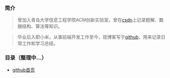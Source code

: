 ### 简介

> 曾加入青岛大学信息工程学院ACM创新实验室，曾在[csdn](http://blog.csdn.net/qq_31751569/ "CSDN")上记录题解、数据结构、算法等知识。        

> 毕业后入职小米，从事前端开发工作至今，现博客写于[github](https://github.com/ilvseyinfu/blog/issues)，用来记录日常工作和学习总结。


### 目录（整理中...）   


* [github首页](https://github.com/ilvseyinfu/) 

